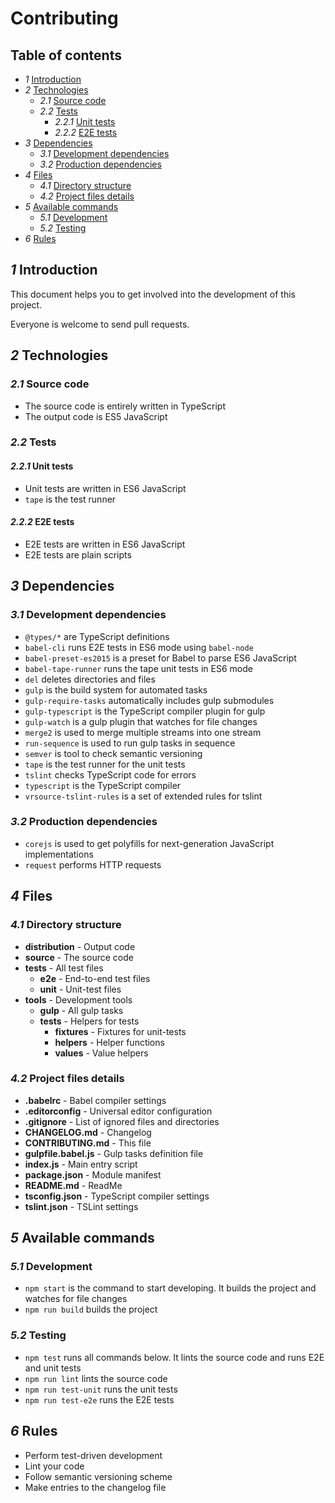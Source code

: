 # Contributing 

## Table of contents

  - *1* [Introduction](#introduction)
  - *2* [Technologies](#technologies)
    - *2.1* [Source code](#source-code)
    - *2.2* [Tests](#tests)
      - *2.2.1* [Unit tests](#unit-tests)
      - *2.2.2* [E2E tests](#e2e-tests)
  - *3* [Dependencies](#dependencies)
    - *3.1* [Development dependencies](#development-dependencies)
    - *3.2* [Production dependencies](#production-dependencies)
  - *4* [Files](#files)
    - *4.1* [Directory structure](#directory-structure)
    - *4.2* [Project files details](#project-files-details)
  - *5* [Available commands](#available-commands)
    - *5.1* [Development](#development)
    - *5.2* [Testing](#testing)
  - *6* [Rules](#rules)


## *1* Introduction

This document helps you to get involved into the development of this project.

Everyone is welcome to send pull requests.

## *2* Technologies

### *2.1* Source code

- The source code is entirely written in TypeScript
- The output code is ES5 JavaScript

### *2.2* Tests

#### *2.2.1* Unit tests

- Unit tests are written in ES6 JavaScript
- `tape` is the test runner

#### *2.2.2* E2E tests

- E2E tests are written in ES6 JavaScript
- E2E tests are plain scripts

## *3* Dependencies

### *3.1* Development dependencies

- `@types/*` are TypeScript definitions
- `babel-cli` runs E2E tests in ES6 mode using `babel-node`
- `babel-preset-es2015` is a preset for Babel to parse ES6 JavaScript
- `babel-tape-runner` runs the tape unit tests in ES6 mode
- `del` deletes directories and files 
- `gulp` is the build system for automated tasks
- `gulp-require-tasks` automatically includes gulp submodules
- `gulp-typescript` is the TypeScript compiler plugin for gulp
- `gulp-watch` is a gulp plugin that watches for file changes
- `merge2` is used to merge multiple streams into one stream
- `run-sequence` is used to run gulp tasks in sequence
- `semver` is tool to check semantic versioning
- `tape` is the test runner for the unit tests
- `tslint` checks TypeScript code for errors
- `typescript` is the TypeScript compiler
- `vrsource-tslint-rules` is a set of extended rules for tslint

### *3.2* Production dependencies

- `corejs` is used to get polyfills for next-generation JavaScript implementations
- `request` performs HTTP requests

## *4* Files

### *4.1* Directory structure

- **distribution** - Output code 
- **source** - The source code
- **tests** - All test files
  - **e2e** - End-to-end test files
  - **unit** - Unit-test files
- **tools** - Development tools
  - **gulp** - All gulp tasks
  - **tests** - Helpers for tests
    - **fixtures** - Fixtures for unit-tests
    - **helpers** - Helper functions
    - **values** - Value helpers

### *4.2* Project files details

- **.babelrc** - Babel compiler settings
- **.editorconfig** - Universal editor configuration
- **.gitignore** - List of ignored files and directories
- **CHANGELOG.md** - Changelog
- **CONTRIBUTING.md** - This file
- **gulpfile.babel.js** - Gulp tasks definition file
- **index.js** - Main entry script
- **package.json** - Module manifest
- **README.md** - ReadMe
- **tsconfig.json** - TypeScript compiler settings
- **tslint.json** - TSLint settings

## *5* Available commands

### *5.1* Development

- `npm start` is the command to start developing. It builds the project and watches for file changes
- `npm run build` builds the project

### *5.2* Testing

- `npm test` runs all commands below. It lints the source code and runs E2E and unit tests
- `npm run lint` lints the source code
- `npm run test-unit` runs the unit tests
- `npm run test-e2e` runs the E2E tests

## *6* Rules

- Perform test-driven development
- Lint your code
- Follow semantic versioning scheme
- Make entries to the changelog file